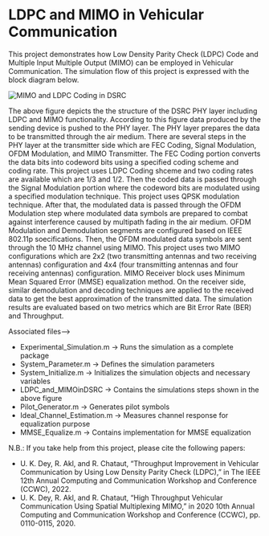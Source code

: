 # LDPC and MIMO in Vehicular Communication
This project demonstrates how Low Density Parity Check (LDPC) Code and Multiple Input Multiple Output (MIMO) can be employed in Vehicular Communication. The simulation flow of this project is expressed with the block diagram below.

![MIMO and LDPC Coding in DSRC](https://user-images.githubusercontent.com/3108754/150695696-ddeebfc1-2100-4c1a-8df5-d48aa4d753a4.JPG)

The above figure depicts the the structure of the DSRC PHY layer including LDPC and MIMO functionality. According to this figure data produced by the sending device is pushed to the PHY layer. The PHY layer prepares the data to be transmitted through the air medium. There are several steps in the PHY layer at the transmitter side which are FEC Coding, Signal Modulation, OFDM Modulation, and MIMO Transmitter. The FEC Coding portion converts the data bits into codeword bits using a specified coding scheme and coding rate. This project uses LDPC Coding shceme and two coding rates are available which are 1/3 and 1/2. Then the coded data is passed through the Signal Modulation portion where the codeword bits are modulated using a specified modulation technique. This project uses QPSK modulation technique. After that, the modulated data is passed through the OFDM Modulation step where modulated data symbols are prepared to combat against interference caused by multipath fading in the air medium. OFDM Modulation and Demodulation segments are configured based on IEEE 802.11p soecifications. Then, the OFDM modulated data symbols are sent through the 10 MHz channel using MIMO. This project uses two MIMO configurations which are 2x2 (two transmitting antennas and two receiving antennas) configuration and 4x4 (four transmitting antennas and four receiving antennas) configuration. MIMO Receiver block uses  Minimum Mean Squared Error (MMSE) equalization method. On the receiver side, similar demodulation and decoding techniques are applied to the received data to get the best approximation of the transmitted data. The simulation results are evaluated based on two metrics which are Bit Error Rate (BER) and Throughput.

Associated files-->

* Experimental_Simulation.m -> Runs the simulation as a complete package
* System_Parameter.m -> Defines the simulation parameters
* System_Initialize.m -> Initializes the simulation objects and necessary variables
* LDPC_and_MIMOinDSRC -> Contains the simulations steps shown in the above figure
* Pilot_Generator.m -> Generates pilot symbols
* Ideal_Channel_Estimation.m -> Measures channel response for equalization purpose
* MMSE_Equalize.m -> Contains implementation for MMSE equalization

N.B.: If you take help from this project, please cite the following papers:
  * U. K. Dey, R. Akl, and R. Chataut, “Throughput Improvement in Vehicular Communication by Using Low Density Parity Check (LDPC),” in The IEEE 12th Annual Computing and Communication Workshop and Conference (CCWC), 2022.
  * U. K. Dey, R. Akl, and R. Chataut, “High Throughput Vehicular Communication Using Spatial Multiplexing MIMO,” in 2020 10th Annual Computing and Communication Workshop and Conference (CCWC), pp. 0110-0115, 2020.
